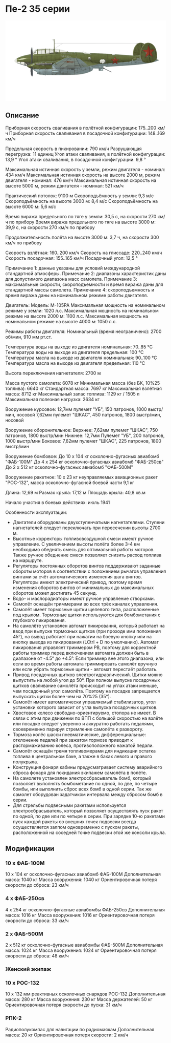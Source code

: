 # Пе-2 35 серии

![pe2s35](../images/pe2s35.png)

## Описание

Приборная скорость сваливания в полётной конфигурации: 175..200 км/ч
Приборная скорость сваливания в посадочной конфигурации: 148..169 км/ч

Предельная скорость в пикировании: 790 км/ч
Разрушающая перегрузка: 11 единиц
Угол атаки сваливания, в полётной конфигурации: 13,9 °
Угол атаки сваливания, в посадочной конфигурации: 9,8 °

Максимальная истинная скорость у земли, режим двигателя - номинал: 434 км/ч
Максимальная истинная скорость на высоте 2000 м, режим двигателя - номинал: 476 км/ч
Максимальная истинная скорость на высоте 5000 м, режим двигателя - номинал: 521 км/ч

Практический потолок: 9100 м
Скороподъёмность у земли: 9,3 м/с
Скороподъёмность на высоте 3000 м: 8,4 м/с
Скороподъёмность на высоте 6000 м: 5,6 м/с

Время виража предельного по тяге у земли: 30,5 с, на скорости 270 км/ч по прибору
Время виража предельного по тяге на высоте 3000 м: 39,9 с, на скорости 270 км/ч по прибору

Продолжительность полёта на высоте 3000 м: 3,7 ч, на скорости 300 км/ч по прибору

Скорость взлётная: 160..200 км/ч
Скорость на глиссаде: 220..240 км/ч
Скорость посадочная: 155..165 км/ч
Посадочный угол: 12,5 °

Примечание 1: данные указаны для условий международной стандартной атмосферы.
Примечание 2: диапазоны характеристик даны для допустимого диапазона масс самолета.
Примечание 3: максимальные скорости, скороподъемности и время виража даны для стандартной массы самолета.
Примечание 4: скороподъемность и время виража даны на номинальном режиме работы двигателя.

Двигатель:
Модель: М-105РА
Максимальная мощность на номинальном режиме у земли: 1020 л.с.
Максимальная мощность на номинальном режиме на высоте 2000 м: 1100 л.с.
Максимальная мощность на номинальном режиме на высоте 4000 м: 1050 л.с.

Режимы работы двигателя:
Номинальный (время неограничено): 2700 об/мин, 910 мм рт.ст.

Температура воды на выходе из двигателя номинальная: 70..85 °С
Температура воды на выходе из двигателя предельная: 100 °С
Температура масла на выходе из двигателя номинальная: 90..100 °С
Температура масла на выходе из двигателя предельная: 110 °С

Высота переключения нагнетателя: 2700 м

Масса пустого самолета: 6078 кг
Минимальная масса (без БК, 10%25 топлива): 6640 кг
Стандартная масса: 7697 кг
Максимальная взлётная масса: 8712 кг
Максимальный запас топлива: 1129 кг / 1505 л
Максимальная полезная нагрузка: 2634 кг

Вооружение курсовое:
12,7мм пулемет "УБ", 150 патронов, 1000 выстр/мин, носовой
7,62мм пулемет "ШКАС", 450 патронов, 1800 выстр/мин, носовой

Вооружение оборонительное:
Верхнее: 7,62мм пулемет "ШКАС", 750 патронов, 1800 выстр/мин
Нижнее: 12,7мм Пулемет "УБ", 200 патронов, 1000 выстр/мин
Боковое: 7,62мм пулемет "ШКАС", 225 патронов, 1800 выстр/мин

Вооружение бомбовое:
До 10 x 104 кг осколочно-фугасных авиабомб "ФАБ-100М"
До 4 x 254 кг осколочно-фугасных авиабомб "ФАБ-250св"
До 2 x 512 кг осколочно-фугасных авиабомб "ФАБ-500М"

Вооружение ракетное:
10 x 23 кг неуправляемых авиационных ракет "РОС-132", масса осколочно-фугасной боевой части 9,1 кг

Длина: 12,69 м
Размах крыла: 17,12 м
Площадь крыла: 40,8 кв.м

Начало участия в боевых действиях: июль 1941

Особенности эксплуатации:
- Двигатели оборудованы двухступенчатыми нагнетателями. Ступени нагнетателей следует переключать при пересечении высоты 2700 м.
- Высотные корректоры топливовоздушной смеси имеют ручное управление. С увеличением высоты полёта более 3-4 км необходимо обеднять смесь для оптимальной работы моторов. Также ручное обеднение смеси позволяет снизить расход топлива на маршруте.
- Регуляторы постоянных оборотов винтов поддерживают заданные обороты моторов в соответствии с положением рычагов управления винтами за счёт автоматического изменения шага винтов. Регуляторы имеют электрический привод, поэтому время изменения оборотов винтов от минимальных до максимальных оборотов может достигать 45 секунд.
- Водо- и маслорадиаторы имеют ручное управление створками.
- Самолёт оснащён триммерами во всех трёх каналах управления.
- Самолёт имеет тормозные щитки щелевого типа, расположенные под крылом. Тормозные щитки используются для бомбометания с глубокого пикирования.
- На самолёте установлен автомат пикирования, который работает на ввод при выпуске тормозных щитков (при проходе ими положения 45°), на вывод работает при нажатии на боевую кнопку или на кнопку вывода из пикирования (LCtrl + D по умолчанию). Автомат пикирования управляет триммером РВ, поэтому для корректной работы триммер перед включением автомата должен быть в диапазоне от -4.5° до +4.5°. Если триммер вне этого диапазона, или если во время работы автомата триммировать самолёт вручную или если убрать тормозные щитки - автомат перестаёт работать.
- Привод посадочных щитков электрогидравлический. Щитки можно выпустить на любой угол до 50°. При полном выпуске посадочных щитков сваливание самолёта происходит на углах атаки меньше, чем посадочный угол самолёта. Поэтому на посадке запрещается выпускать щитки более чем на 70%25 (35°).
- Самолёт имеет автоматически управляемый стабилизатор, угол установки которого зависит от угла выпуска посадочных щитков.
- Хвостовое колесо свободно-ориентируемо, стопора не имеет. В связи с этим при движении по ВПП с большой скоростью на взлёте или посадке следует уверенно и аккуратно работать педалями, своевременно парируя стремление самолёта к развороту.
- Тормоза колёс шасси пневматические, дифференциальные: отклонение педалей при зажатом тормозе приводит к растормаживанию колеса, противоположного нажатой педали.
- Самолёт оснащён тремя топливомерами для индикации остатка топлива в центральном баке, а также в баках левого и правого полукрыла.
- Конструкция фонаря кабины предусматривает систему аварийного сброса фонаря для покидания экипажем самолёта в полёте.
- На самолете установлен электросбрасыватель бомб, который позволяет выполнять бомбометание по одной, по две, по четыре бомбы, или выполнить сброс всех бомб в одной серии. Так же самолет оборудован задатчиком интервала между сбросом бомб в серии.
- Для стрельбы подвесными ракетами используется электросбрасыватель, который позволяет осуществлять пуск ракет по одной, по две или по четыре в серии. При зарядке 10-ю ракетами пуск каждой ракеты со внешних точек подвески всегда осуществляется залпом одновременно с пуском ракеты, расположенной на соседней точке подвески этой же консоли крыла.

## Модификации


### 10 x ФАБ-100М

10 x 104 кг осколочно-фугасных авиабомб ФАБ-100М
Дополнительная масса: 1040 кг
Масса вооружения: 1040 кг
Ориентировочная потеря скорости до сброса: 23 км/ч


### 4 x ФАБ-250св

4 x 254 кг осколочно-фугасные авиабомбы ФАБ-250св
Дополнительная масса: 1016 кг
Масса вооружения: 1016 кг
Ориентировочная потеря скорости до сброса: 33 км/ч


### 2 x ФАБ-500М

2 x 512 кг осколочно-фугасные авиабомбы ФАБ-500М
Дополнительная масса: 1024 кг
Масса вооружения: 1024 кг
Ориентировочная потеря скорости до сброса: 48 км/ч


### Женский экипаж


### 10 х РОС-132

10 x 132 мм реактивных осколочных снарядов РОС-132
Дополнительная масса: 280 кг
Масса вооружения: 230 кг
Масса держателей: 50 кг
Ориентировочная потеря скорости до пуска: 31 км/ч


### РПК-2

Радиополукомпас для навигации по радиомаякам
Дополнительная масса: 20 кг
Ориентировочная потеря скорости: 2 км/ч